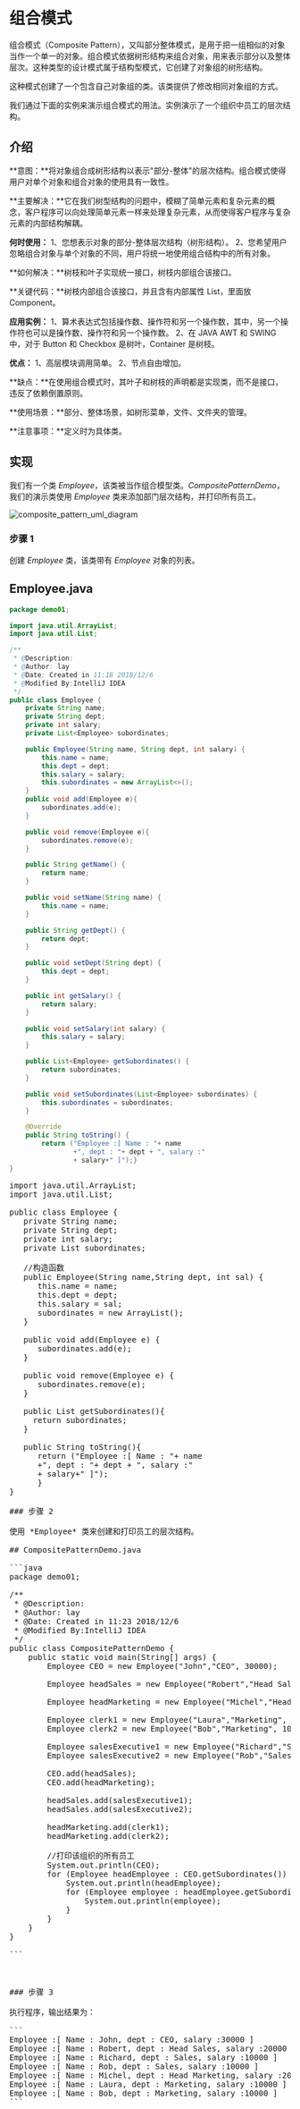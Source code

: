 # 组合模式

组合模式（Composite Pattern），又叫部分整体模式，是用于把一组相似的对象当作一个单一的对象。组合模式依据树形结构来组合对象，用来表示部分以及整体层次。这种类型的设计模式属于结构型模式，它创建了对象组的树形结构。

这种模式创建了一个包含自己对象组的类。该类提供了修改相同对象组的方式。

我们通过下面的实例来演示组合模式的用法。实例演示了一个组织中员工的层次结构。

## 介绍

**意图：**将对象组合成树形结构以表示"部分-整体"的层次结构。组合模式使得用户对单个对象和组合对象的使用具有一致性。

**主要解决：**它在我们树型结构的问题中，模糊了简单元素和复杂元素的概念，客户程序可以向处理简单元素一样来处理复杂元素，从而使得客户程序与复杂元素的内部结构解耦。

**何时使用：** 1、您想表示对象的部分-整体层次结构（树形结构）。 2、您希望用户忽略组合对象与单个对象的不同，用户将统一地使用组合结构中的所有对象。

**如何解决：**树枝和叶子实现统一接口，树枝内部组合该接口。

**关键代码：**树枝内部组合该接口，并且含有内部属性 List，里面放 Component。

**应用实例：** 1、算术表达式包括操作数、操作符和另一个操作数，其中，另一个操作符也可以是操作数、操作符和另一个操作数。 2、在 JAVA AWT 和 SWING 中，对于 Button 和 Checkbox 是树叶，Container 是树枝。

**优点：** 1、高层模块调用简单。 2、节点自由增加。

**缺点：**在使用组合模式时，其叶子和树枝的声明都是实现类，而不是接口，违反了依赖倒置原则。

**使用场景：**部分、整体场景，如树形菜单，文件、文件夹的管理。

**注意事项：**定义时为具体类。

## 实现

我们有一个类 *Employee*，该类被当作组合模型类。*CompositePatternDemo*，我们的演示类使用 *Employee* 类来添加部门层次结构，并打印所有员工。

![composite_pattern_uml_diagram](F:\学习\图片\设计模式\09_组合模式\composite_pattern_uml_diagram.jpg)



### 步骤 1

创建 *Employee* 类，该类带有 *Employee* 对象的列表。

## Employee.java

```java
package demo01;

import java.util.ArrayList;
import java.util.List;

/**
 * @Description:
 * @Author: lay
 * @Date: Created in 11:18 2018/12/6
 * @Modified By:IntelliJ IDEA
 */
public class Employee {
    private String name;
    private String dept;
    private int salary;
    private List<Employee> subordinates;

    public Employee(String name, String dept, int salary) {
        this.name = name;
        this.dept = dept;
        this.salary = salary;
        this.subordinates = new ArrayList<>();
    }
    public void add(Employee e){
        subordinates.add(e);
    }

    public void remove(Employee e){
        subordinates.remove(e);
    }

    public String getName() {
        return name;
    }

    public void setName(String name) {
        this.name = name;
    }

    public String getDept() {
        return dept;
    }

    public void setDept(String dept) {
        this.dept = dept;
    }

    public int getSalary() {
        return salary;
    }

    public void setSalary(int salary) {
        this.salary = salary;
    }

    public List<Employee> getSubordinates() {
        return subordinates;
    }

    public void setSubordinates(List<Employee> subordinates) {
        this.subordinates = subordinates;
    }

    @Override
    public String toString() {
        return ("Employee :[ Name : "+ name
                +", dept : "+ dept + ", salary :"
                + salary+" ]");}
}

```



<pre class="prettyprint">
import java.util.ArrayList;
import java.util.List;

public class Employee {
   private String name;
   private String dept;
   private int salary;
   private List<Employee> subordinates;

   //构造函数
   public Employee(String name,String dept, int sal) {
​      this.name = name;
​      this.dept = dept;
​      this.salary = sal;
​      subordinates = new ArrayList<Employee>();
   }

   public void add(Employee e) {
​      subordinates.add(e);
   }

   public void remove(Employee e) {
​      subordinates.remove(e);
   }

   public List<Employee> getSubordinates(){
​     return subordinates;
   }

   public String toString(){
​      return ("Employee :[ Name : "+ name 
​      +", dept : "+ dept + ", salary :"
      + salary+" ]");
      }   
}

### 步骤 2

使用 *Employee* 类来创建和打印员工的层次结构。

## CompositePatternDemo.java

```java
package demo01;

/**
 * @Description:
 * @Author: lay
 * @Date: Created in 11:23 2018/12/6
 * @Modified By:IntelliJ IDEA
 */
public class CompositePatternDemo {
    public static void main(String[] args) {
        Employee CEO = new Employee("John","CEO", 30000);

        Employee headSales = new Employee("Robert","Head Sales", 20000);

        Employee headMarketing = new Employee("Michel","Head Marketing", 20000);

        Employee clerk1 = new Employee("Laura","Marketing", 10000);
        Employee clerk2 = new Employee("Bob","Marketing", 10000);

        Employee salesExecutive1 = new Employee("Richard","Sales", 10000);
        Employee salesExecutive2 = new Employee("Rob","Sales", 10000);

        CEO.add(headSales);
        CEO.add(headMarketing);

        headSales.add(salesExecutive1);
        headSales.add(salesExecutive2);

        headMarketing.add(clerk1);
        headMarketing.add(clerk2);

        //打印该组织的所有员工
        System.out.println(CEO);
        for (Employee headEmployee : CEO.getSubordinates()) {
            System.out.println(headEmployee);
            for (Employee employee : headEmployee.getSubordinates()) {
                System.out.println(employee);
            }
        }
    }
}

```



### 步骤 3

执行程序，输出结果为：

```
Employee :[ Name : John, dept : CEO, salary :30000 ]
Employee :[ Name : Robert, dept : Head Sales, salary :20000 ]
Employee :[ Name : Richard, dept : Sales, salary :10000 ]
Employee :[ Name : Rob, dept : Sales, salary :10000 ]
Employee :[ Name : Michel, dept : Head Marketing, salary :20000 ]
Employee :[ Name : Laura, dept : Marketing, salary :10000 ]
Employee :[ Name : Bob, dept : Marketing, salary :10000 ]
```
